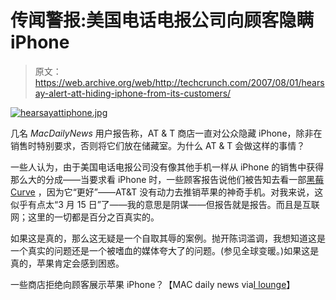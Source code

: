 # 传闻警报:美国电话电报公司向顾客隐瞒 iPhone

> 原文：<https://web.archive.org/web/http://techcrunch.com/2007/08/01/hearsay-alert-att-hiding-iphone-from-its-customers/>

[![hearsayattiphone.jpg](img/41f28c59ec06963b52b4f11c9f52ba11.png)](https://web.archive.org/web/20140429165023/http://old.crunchgear.com/wp-content/uploads/hearsayattiphone.jpg "hearsayattiphone.jpg")

几名 *MacDailyNews* 用户报告称，AT & T 商店一直对公众隐藏 iPhone，除非在销售时特别要求，否则将它们放在储藏室。为什么 AT & T 会做这样的事情？

一些人认为，由于美国电话电报公司没有像其他手机一样从 iPhone 的销售中获得那么大的分成——当要求看 iPhone 时，一些顾客报告说他们被告知去看一部[黑莓 Curve](https://web.archive.org/web/20140429165023/http://crunchgear.com/2007/06/19/blackberry-curve-8300-review/) ，因为它“更好”——AT&T 没有动力去推销苹果的神奇手机。对我来说，这似乎有点太“3 月 15 日”了——我的意思是阴谋——但报告就是报告。而且是互联网；这里的一切都是百分之百真实的。

如果这是真的，那么这无疑是一个自取其辱的案例。抛开陈词滥调，我想知道这是一个真实的问题还是一个被嗜血的媒体夸大了的问题。(参见全球变暖。)如果这是真的，苹果肯定会感到困惑。

一些商店拒绝向顾客展示苹果 iPhone？【MAC daily news via[I lounge](https://web.archive.org/web/20140429165023/http://ilounge.com/index.php/news/comments/iphone-buyers-report-att-store-woes/)】